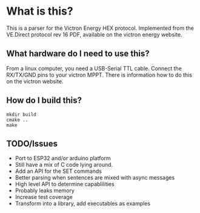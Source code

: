 What is this?
===
This is a parser for the Victron Energy HEX protocol. Implemented from the VE.Direct protocol rev 16 PDF, available on the victron energy website.

What hardware do I need to use this?
---
From a linux computer, you need a USB-Serial TTL cable. Connect the RX/TX/GND pins to your victron MPPT. There is information how to do this on the victron website. 

How do I build this?
---
    mkdir build
    cmake ..
    make

TODO/Issues
---

* Port to ESP32 and/or arduino platform
* Still have a mix of C code lying around.
* Add an API for the SET commands
* Better parsing when sentences are mixed with async messages
* High level API to determine capablilities
* Probably leaks memory
* Increase test coverage
* Transform into a library, add executables as examples

